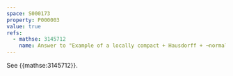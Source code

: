 ```yaml
---
space: S000173
property: P000003
value: true
refs:
  - mathse: 3145712
    name: Answer to "Example of a locally compact + Hausdorff + ¬normal + connected space"
---
```


See {{mathse:3145712}}.
